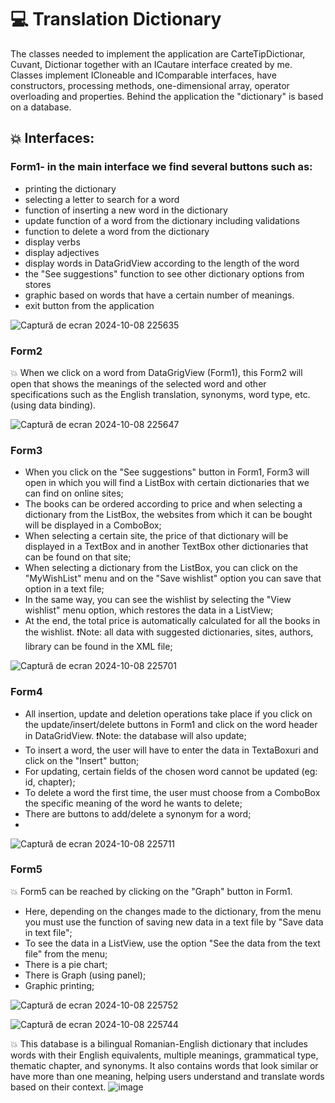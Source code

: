 # 💻 Translation Dictionary
The classes needed to implement the application are CarteTipDictionar, Cuvant, Dictionar together with an ICautare interface created by me. Classes implement ICloneable and IComparable interfaces, have constructors, processing methods, one-dimensional array, operator overloading and properties. 
Behind the application the "dictionary" is based on a database.

## 💥 Interfaces:
### Form1- in the main interface we find several buttons such as:
- printing the dictionary
- selecting a letter to search for a word
- function of inserting a new word in the dictionary
- update function of a word from the dictionary including validations
- function to delete a word from the dictionary
- display verbs
- display adjectives
- display words in DataGridView according to the length of the word
- the "See suggestions" function to see other dictionary options from stores
- graphic based on words that have a certain number of meanings.
- exit button from the application
  
![Captură de ecran 2024-10-08 225635](https://github.com/user-attachments/assets/e9976669-bc78-4761-8c89-0d0fec306e93)

### Form2
💥 When we click on a word from DataGrigView (Form1), this Form2 will open that shows the meanings of the selected word and other specifications such as the English translation, synonyms, word type, etc. (using data binding).

![Captură de ecran 2024-10-08 225647](https://github.com/user-attachments/assets/fd785a9d-1371-4c17-8e14-f6fe17943e86)

### Form3
- When you click on the "See suggestions" button in Form1, Form3 will open in which you will find a ListBox with certain dictionaries that we can find on online sites; 
- The books can be ordered according to price and when selecting a dictionary from the ListBox, the websites from which it can be bought will be displayed in a ComboBox;
- When selecting a certain site, the price of that dictionary will be displayed in a TextBox and in another TextBox other dictionaries that can be found on that site;
- When selecting a dictionary from the ListBox, you can click on the "MyWishList" menu and on the "Save wishlist" option you can save that option in a text file;
- In the same way, you can see the wishlist by selecting the "View wishlist" menu option, which restores the data in a ListView;
- At the end, the total price is automatically calculated for all the books in the wishlist.
❗Note: all data with suggested dictionaries, sites, authors, library can be found in the XML file;

![Captură de ecran 2024-10-08 225701](https://github.com/user-attachments/assets/9155475b-566b-4fc3-8971-574a667c54c2)

### Form4
- All insertion, update and deletion operations take place if you click on the update/insert/delete buttons in Form1 and click on the word header in DataGridView.
❗Note: the database will also update;
- To insert a word, the user will have to enter the data in TextaBoxuri and click on the "Insert" button;
- For updating, certain fields of the chosen word cannot be updated (eg: id, chapter);
- To delete a word the first time, the user must choose from a ComboBox the specific meaning of the word he wants to delete;
- There are buttons to add/delete a synonym for a word;
- 
![Captură de ecran 2024-10-08 225711](https://github.com/user-attachments/assets/502f893d-4624-474d-9a00-11ef1cd7a485)

### Form5
💥 Form5 can be reached by clicking on the "Graph" button in Form1. 
- Here, depending on the changes made to the dictionary, from the menu you must use the function of saving new data in a text file by "Save data in text file";
- To see the data in a ListView, use the option "See the data from the text file" from the menu;
- There is a pie chart;
- There is Graph (using panel);
- Graphic printing;
  
![Captură de ecran 2024-10-08 225752](https://github.com/user-attachments/assets/5ca65765-2b52-4f6c-b4aa-308e0bc651dd)

![Captură de ecran 2024-10-08 225744](https://github.com/user-attachments/assets/4301fbda-ba43-4b5f-8073-f4b5bd4f05c1)

💥 This database is a bilingual Romanian-English dictionary that includes words with their English equivalents, multiple meanings, grammatical type, thematic chapter, and synonyms. 
It also contains words that look similar or have more than one meaning, helping users understand and translate words based on their context.
![image](https://github.com/user-attachments/assets/5a37cc54-e2fd-435a-b642-0e67bbc76437)
